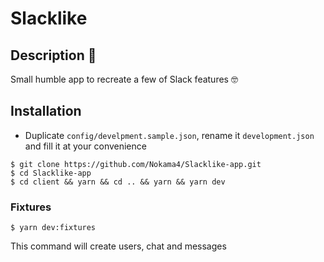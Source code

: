# Slacklike

## Description 🔎

Small humble app to recreate a few of Slack features 🤓

## Installation

- Duplicate `config/develpment.sample.json`, rename it `development.json` and fill it at your convenience

```
$ git clone https://github.com/Nokama4/Slacklike-app.git
$ cd Slacklike-app
$ cd client && yarn && cd .. && yarn && yarn dev
```

### Fixtures
```
$ yarn dev:fixtures
```

This command will create users, chat and messages
